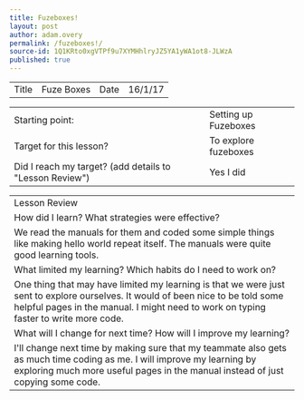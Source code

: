 ```yaml
---
title: Fuzeboxes!
layout: post
author: adam.overy
permalink: /fuzeboxes!/
source-id: 1Q1KRto0xgVTPf9u7XYMHhlryJZ5YA1yWA1ot8-JLWzA
published: true
---
```

<table>
  <tr>
    <td>Title</td>
    <td>Fuze Boxes</td>
    <td>Date</td>
    <td>16/1/17</td>
  </tr>
</table>


<table>
  <tr>
    <td>Starting point:</td>
    <td>Setting up Fuzeboxes</td>
  </tr>
  <tr>
    <td>Target for this lesson?</td>
    <td>To explore fuzeboxes</td>
  </tr>
  <tr>
    <td>Did I reach my target? 
(add details to "Lesson Review")</td>
    <td> Yes I did</td>
  </tr>
</table>


<table>
  <tr>
    <td>Lesson Review</td>
  </tr>
  <tr>
    <td>How did I learn? What strategies were effective? </td>
  </tr>
  <tr>
    <td>We read the manuals for them and coded some simple things like making hello world repeat itself. The manuals were quite good learning tools.</td>
  </tr>
  <tr>
    <td>What limited my learning? Which habits do I need to work on? </td>
  </tr>
  <tr>
    <td>One thing that may have limited my learning is that we were just sent to explore ourselves. It would of been nice to be told some helpful pages in the manual. I might need to work on typing faster to write more code.</td>
  </tr>
  <tr>
    <td>What will I change for next time? How will I improve my learning?</td>
  </tr>
  <tr>
    <td>I'll change next time by making sure that my teammate also gets as much time coding as me.
I will improve my learning by exploring much more useful pages in the manual instead of just copying some code.</td>
  </tr>
</table>


